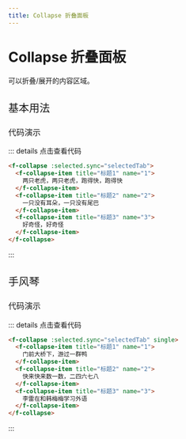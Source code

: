 ```yaml
---
title: Collapse 折叠面板
---
```


# Collapse 折叠面板

可以折叠/展开的内容区域。

<h2 style="font-weight:normal">基本用法</h2>

<ClientOnly>

<collapse-demos></collapse-demos>

</ClientOnly>

<h3 style="font-weight:normal">代码演示</h3>

::: details 点击查看代码

```html
<f-collapse :selected.sync="selectedTab">
  <f-collapse-item title="标题1" name="1">
    两只老虎，两只老虎，跑得快，跑得快
  </f-collapse-item>
  <f-collapse-item title="标题2" name="2">
    一只没有耳朵，一只没有尾巴
  </f-collapse-item>
  <f-collapse-item title="标题3" name="3">
    好奇怪，好奇怪
  </f-collapse-item>
</f-collapse>
```

:::
<br/>

<h2 style="font-weight:normal">手风琴</h2>

<ClientOnly>

<collapse-single-demos></collapse-single-demos>

</ClientOnly>

<h3 style="font-weight:normal">代码演示</h3>

::: details 点击查看代码

```html
<f-collapse :selected.sync="selectedTab" single>
  <f-collapse-item title="标题1" name="1">
    门前大桥下，游过一群鸭
  </f-collapse-item>
  <f-collapse-item title="标题2" name="2">
    快来快来数一数，二四六七八
  </f-collapse-item>
  <f-collapse-item title="标题3" name="3">
    李雷在和韩梅梅学习外语
  </f-collapse-item>
</f-collapse>
```

:::

